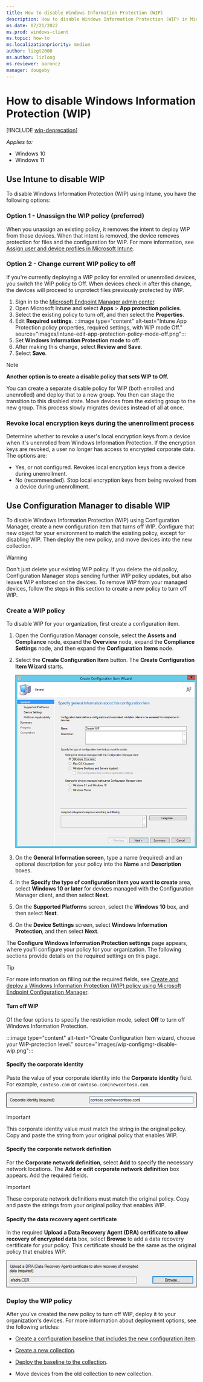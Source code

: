 ```yaml
---
title: How to disable Windows Information Protection (WIP)
description: How to disable Windows Information Protection (WIP) in Microsoft Intune or Microsoft Endpoint Configuration Manager.
ms.date: 07/21/2022
ms.prod: windows-client
ms.topic: how-to
ms.localizationpriority: medium
author: lizgt2000
ms.author: lizlong
ms.reviewer: aaroncz
manager: dougeby
---
```


# How to disable Windows Information Protection (WIP)

[!INCLUDE [wip-deprecation](includes/wip-deprecation.md)]
<!-- 6010051 -->

_Applies to:_

- Windows 10
- Windows 11

## Use Intune to disable WIP

To disable Windows Information Protection (WIP) using Intune, you have the following options:

### Option 1 - Unassign the WIP policy (preferred)

When you unassign an existing policy, it removes the intent to deploy WIP from those devices. When that intent is removed, the device removes protection for files and the configuration for WIP. For more information, see [Assign user and device profiles in Microsoft Intune](/mem/intune/configuration/device-profile-assign).

### Option 2 - Change current WIP policy to off

If you're currently deploying a WIP policy for enrolled or unenrolled devices, you switch the WIP policy to Off. When devices check in after this change, the devices will proceed to unprotect files previously protected by WIP.

1. Sign in to the [Microsoft Endpoint Manager admin center](https://endpoint.microsoft.com).
1. Open Microsoft Intune and select **Apps** > **App protection policies**.
1. Select the existing policy to turn off, and then select the **Properties**.
1. Edit **Required settings**.
    :::image type="content" alt-text="Intune App Protection policy properties, required settings, with WIP mode Off." source="images/intune-edit-app-protection-policy-mode-off.png":::
1. Set **Windows Information Protection mode** to off.
1. After making this change, select **Review and Save**.
1. Select **Save**.

> [!NOTE]
> **Another option is to create a disable policy that sets WIP to Off.**
>
> You can create a separate disable policy for WIP (both enrolled and unenrolled) and deploy that to a new group. You then can stage the transition to this disabled state. Move devices from the existing group to the new group. This process slowly migrates devices instead of all at once.

### Revoke local encryption keys during the unenrollment process

Determine whether to revoke a user's local encryption keys from a device when it's unenrolled from Windows Information Protection. If the encryption keys are revoked, a user no longer has access to encrypted corporate data. The options are:

- Yes, or not configured. Revokes local encryption keys from a device during unenrollment.
- No (recommended). Stop local encryption keys from being revoked from a device during unenrollment.

## Use Configuration Manager to disable WIP

To disable Windows Information Protection (WIP) using Configuration Manager, create a new configuration item that turns off WIP. Configure that new object for your environment to match the existing policy, except for disabling WIP. Then deploy the new policy, and move devices into the new collection.

> [!WARNING]
> Don't just delete your existing WIP policy. If you delete the old policy, Configuration Manager stops sending further WIP policy updates, but also leaves WIP enforced on the devices. To remove WIP from your managed devices, follow the steps in this section to create a new policy to turn off WIP.

### Create a WIP policy

To disable WIP for your organization, first create a configuration item.

1. Open the Configuration Manager console, select the **Assets and Compliance** node, expand the **Overview** node, expand the **Compliance Settings** node, and then expand the **Configuration Items** node.

2. Select the **Create Configuration Item** button.
    The **Create Configuration Item Wizard** starts.

    ![Create Configuration Item wizard, define the configuration item and choose the configuration type.](images/wip-configmgr-generalscreen-off.png)

3. On the **General Information screen**, type a name (required) and an optional description for your policy into the **Name** and **Description** boxes.

4. In the **Specify the type of configuration item you want to create** area, select **Windows 10 or later** for devices managed with the Configuration Manager client, and then select **Next**.

5. On the **Supported Platforms** screen, select the **Windows 10** box, and then select **Next**.

6. On the **Device Settings** screen, select **Windows Information Protection**, and then select **Next**.

The **Configure Windows Information Protection settings** page appears, where you'll configure your policy for your organization. The following sections provide details on the required settings on this page.

> [!TIP]
> For more information on filling out the required fields, see [Create and deploy a Windows Information Protection (WIP) policy using Microsoft Endpoint Configuration Manager](/windows/security/information-protection/windows-information-protection/create-wip-policy-using-configmgr).

#### Turn off WIP

Of the four options to specify the restriction mode, select **Off** to turn off Windows Information Protection.

:::image type="content" alt-text="Create Configuration Item wizard, choose your WIP-protection level." source="images/wip-configmgr-disable-wip.png":::

#### Specify the corporate identity

Paste the value of your corporate identity into the **Corporate identity** field. For example, `contoso.com` or `contoso.com|newcontoso.com`.

![Create Configuration Item wizard, Add the primary Internet domain for your enterprise identity.](images/wip-configmgr-corp-identity.png)

> [!IMPORTANT]
> This corporate identity value must match the string in the original policy. Copy and paste the string from your original policy that enables WIP.

#### Specify the corporate network definition

For the **Corporate network definition**, select **Add** to specify the necessary network locations. The **Add or edit corporate network definition** box appears. Add the required fields.

> [!IMPORTANT]
> These corporate network definitions must match the original policy. Copy and paste the strings from your original policy that enables WIP.

#### Specify the data recovery agent certificate

In the required **Upload a Data Recovery Agent (DRA) certificate to allow recovery of encrypted data** box, select **Browse** to add a data recovery certificate for your policy. This certificate should be the same as the original policy that enables WIP.

![Create Configuration Item wizard, Add a data recovery agent (DRA) certificate.](images/wip-configmgr-dra.png)

### Deploy the WIP policy

After you've created the new policy to turn off WIP, deploy it to your organization's devices. For more information about deployment options, see the following articles:

- [Create a configuration baseline that includes the new configuration item](/mem/configmgr/compliance/deploy-use/create-configuration-baselines).

- [Create a new collection](/mem/configmgr/core/clients/manage/collections/create-collections).

- [Deploy the baseline to the collection](/mem/configmgr/compliance/deploy-use/deploy-configuration-baselines).

- Move devices from the old collection to new collection.
